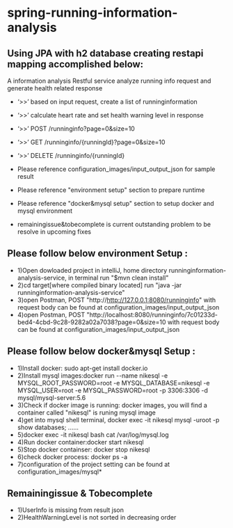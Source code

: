# spring-running-information-analysis
## Using JPA with h2 database creating restapi mapping accomplished below:
A information analysis Restful service analyze running info request and generate health related response
* ‘>>’ based on input request, create a list of runninginformation
* ‘>>’ calculate heart rate and set health warning level in response
* ‘>>’ POST /runninginfo?page=0&size=10
* ‘>>’ GET /runninginfo/{runningId}?page=0&size=10
* ‘>>’ DELETE /runninginfo/{runningId}

* Please reference configuration_images/input_output_json for sample result
* Please reference "environment setup" section to prepare runtime
* Please reference "docker&mysql setup" section to setup docker and mysql environment
* remainingissue&tobecomplete is current outstanding problem to be resolve in upcoming fixes

## Please follow below environment Setup :

* 1)Open dowloaded project in intelliJ, home directory runninginformation-analysis-service, in terminal run "$mvn clean install"
* 2)cd target[where compiled binary located] run "java -jar runninginformation-analysis-service"
* 3)open Postman, POST "http://http://127.0.0.1:8080/runninginfo" with request body can be found at configuration_images/input_output_json
* 4)open Postman, POST "http://localhost:8080/runninginfo/7c01233d-bed4-4cbd-9c28-9282a02a7038?page=0&size=10 with request body can be found at configuration_images/input_output_json

## Please follow below docker&mysql Setup :

* 1)Install docker: sudo apt-get install docker.io
* 2)Install mysql images:docker run --name nikesql -e MYSQL_ROOT_PASSWORD=root -e MYSQL_DATABASE=nikesql -e MYSQL_USER=root -e MYSQL_PASSWORD=root -p 3306:3306 -d mysql/mysql-server:5.6
* 3)Check if docker image is running: docker images, you will find a container called "nikesql" is runing mysql image
* 4)get into mysql shell terminal, docker exec -it nikesql mysql -uroot -p
show databases;
......
* 5)docker exec -it nikesql bash
   cat /var/log/mysql.log
* 4)Run docker container:docker start nikesql
* 5)Stop docker containser: docker stop nikesql
* 6)check docker process: docker ps -a
* 7)configuration of the project setting can be found at configuration_images/mysql*

## Remainingissue & Tobecomplete
* 1)UserInfo is missing from result json
* 2)HealthWarningLevel is not sorted in decreasing order


